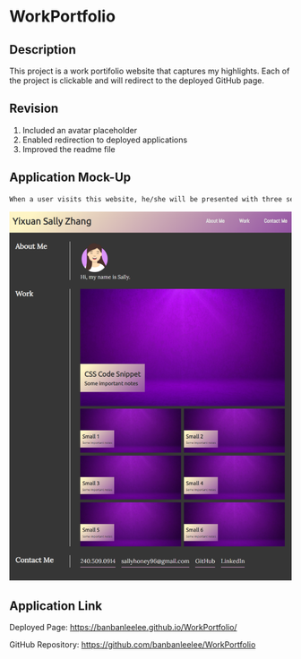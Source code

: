 # WorkPortfolio

## Description
This project is a work portifolio website that captures my highlights. Each of the project is clickable and will redirect to the deployed GitHub page. 

## Revision
1. Included an avatar placeholder
2. Enabled redirection to deployed applications
3. Improved the readme file

## Application Mock-Up
```md
When a user visits this website, he/she will be presented with three sections, including 'About Me', 'Work', and 'Contact Me'.
```
<img src = "./asset/image/overview.png">

## Application Link
Deployed Page: https://banbanleelee.github.io/WorkPortfolio/

GitHub Repository:  https://github.com/banbanleelee/WorkPortfolio